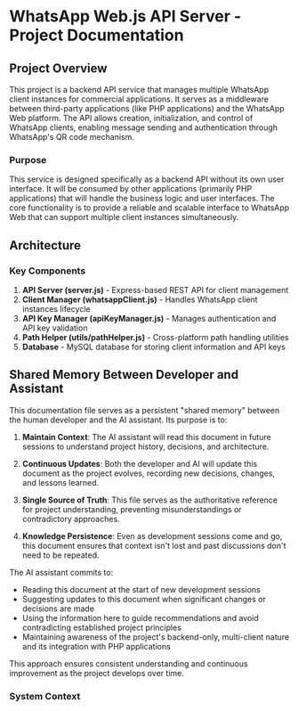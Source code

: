 # WhatsApp Web.js API Server - Project Documentation

## Project Overview

This project is a backend API service that manages multiple WhatsApp client instances for commercial applications. It serves as a middleware between third-party applications (like PHP applications) and the WhatsApp Web platform. The API allows creation, initialization, and control of WhatsApp clients, enabling message sending and authentication through WhatsApp's QR code mechanism.

### Purpose

This service is designed specifically as a backend API without its own user interface. It will be consumed by other applications (primarily PHP applications) that will handle the business logic and user interfaces. The core functionality is to provide a reliable and scalable interface to WhatsApp Web that can support multiple client instances simultaneously.

## Architecture

### Key Components

1. **API Server (server.js)** - Express-based REST API for client management
2. **Client Manager (whatsappClient.js)** - Handles WhatsApp client instances lifecycle
3. **API Key Manager (apiKeyManager.js)** - Manages authentication and API key validation
4. **Path Helper (utils/pathHelper.js)** - Cross-platform path handling utilities
5. **Database** - MySQL database for storing client information and API keys

## Shared Memory Between Developer and Assistant

This documentation file serves as a persistent "shared memory" between the human developer and the AI assistant. Its purpose is to:

1. **Maintain Context**: The AI assistant will read this document in future sessions to understand project history, decisions, and architecture.

2. **Continuous Updates**: Both the developer and AI will update this document as the project evolves, recording new decisions, changes, and lessons learned.

3. **Single Source of Truth**: This file serves as the authoritative reference for project understanding, preventing misunderstandings or contradictory approaches.

4. **Knowledge Persistence**: Even as development sessions come and go, this document ensures that context isn't lost and past discussions don't need to be repeated.

The AI assistant commits to:
- Reading this document at the start of new development sessions
- Suggesting updates to this document when significant changes or decisions are made
- Using the information here to guide recommendations and avoid contradicting established project principles
- Maintaining awareness of the project's backend-only, multi-client nature and its integration with PHP applications

This approach ensures consistent understanding and continuous improvement as the project develops over time.

### System Context

